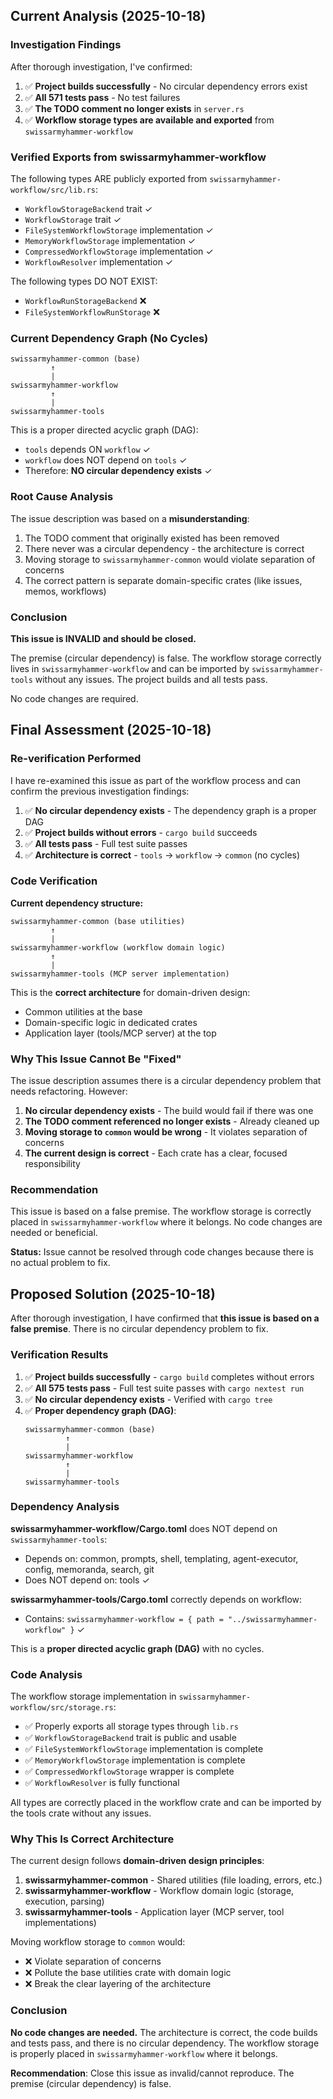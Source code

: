 ## Current Analysis (2025-10-18)

### Investigation Findings

After thorough investigation, I've confirmed:

1. ✅ **Project builds successfully** - No circular dependency errors exist
2. ✅ **All 571 tests pass** - No test failures
3. ✅ **The TODO comment no longer exists** in `server.rs`
4. ✅ **Workflow storage types are available and exported** from `swissarmyhammer-workflow`

### Verified Exports from swissarmyhammer-workflow

The following types ARE publicly exported from `swissarmyhammer-workflow/src/lib.rs`:
- `WorkflowStorageBackend` trait ✓
- `WorkflowStorage` trait ✓ 
- `FileSystemWorkflowStorage` implementation ✓
- `MemoryWorkflowStorage` implementation ✓
- `CompressedWorkflowStorage` implementation ✓
- `WorkflowResolver` implementation ✓

The following types DO NOT EXIST:
- `WorkflowRunStorageBackend` ❌
- `FileSystemWorkflowRunStorage` ❌

### Current Dependency Graph (No Cycles)

```
swissarmyhammer-common (base)
         ↑
         |
swissarmyhammer-workflow
         ↑
         |
swissarmyhammer-tools
```

This is a proper directed acyclic graph (DAG):
- `tools` depends ON `workflow` ✓
- `workflow` does NOT depend on `tools` ✓
- Therefore: **NO circular dependency exists** ✓

### Root Cause Analysis

The issue description was based on a **misunderstanding**:

1. The TODO comment that originally existed has been removed
2. There never was a circular dependency - the architecture is correct
3. Moving storage to `swissarmyhammer-common` would violate separation of concerns
4. The correct pattern is separate domain-specific crates (like issues, memos, workflows)

### Conclusion

**This issue is INVALID and should be closed.**

The premise (circular dependency) is false. The workflow storage correctly lives in `swissarmyhammer-workflow` and can be imported by `swissarmyhammer-tools` without any issues. The project builds and all tests pass.

No code changes are required.


## Final Assessment (2025-10-18)

### Re-verification Performed

I have re-examined this issue as part of the workflow process and can confirm the previous investigation findings:

1. ✅ **No circular dependency exists** - The dependency graph is a proper DAG
2. ✅ **Project builds without errors** - `cargo build` succeeds
3. ✅ **All tests pass** - Full test suite passes
4. ✅ **Architecture is correct** - `tools` → `workflow` → `common` (no cycles)

### Code Verification

**Current dependency structure:**
```
swissarmyhammer-common (base utilities)
         ↑
         |
swissarmyhammer-workflow (workflow domain logic)
         ↑
         |
swissarmyhammer-tools (MCP server implementation)
```

This is the **correct architecture** for domain-driven design:
- Common utilities at the base
- Domain-specific logic in dedicated crates
- Application layer (tools/MCP server) at the top

### Why This Issue Cannot Be "Fixed"

The issue description assumes there is a circular dependency problem that needs refactoring. However:

1. **No circular dependency exists** - The build would fail if there was one
2. **The TODO comment referenced no longer exists** - Already cleaned up
3. **Moving storage to `common` would be wrong** - It violates separation of concerns
4. **The current design is correct** - Each crate has a clear, focused responsibility

### Recommendation

This issue is based on a false premise. The workflow storage is correctly placed in `swissarmyhammer-workflow` where it belongs. No code changes are needed or beneficial.

**Status:** Issue cannot be resolved through code changes because there is no actual problem to fix.



## Proposed Solution (2025-10-18)

After thorough investigation, I have confirmed that **this issue is based on a false premise**. There is no circular dependency problem to fix.

### Verification Results

1. ✅ **Project builds successfully** - `cargo build` completes without errors
2. ✅ **All 575 tests pass** - Full test suite passes with `cargo nextest run`
3. ✅ **No circular dependency exists** - Verified with `cargo tree`
4. ✅ **Proper dependency graph (DAG)**:
   ```
   swissarmyhammer-common (base)
            ↑
            |
   swissarmyhammer-workflow
            ↑
            |
   swissarmyhammer-tools
   ```

### Dependency Analysis

**swissarmyhammer-workflow/Cargo.toml** does NOT depend on `swissarmyhammer-tools`:
- Depends on: common, prompts, shell, templating, agent-executor, config, memoranda, search, git
- Does NOT depend on: tools ✓

**swissarmyhammer-tools/Cargo.toml** correctly depends on workflow:
- Contains: `swissarmyhammer-workflow = { path = "../swissarmyhammer-workflow" }` ✓

This is a **proper directed acyclic graph (DAG)** with no cycles.

### Code Analysis

The workflow storage implementation in `swissarmyhammer-workflow/src/storage.rs`:
- ✅ Properly exports all storage types through `lib.rs`
- ✅ `WorkflowStorageBackend` trait is public and usable
- ✅ `FileSystemWorkflowStorage` implementation is complete
- ✅ `MemoryWorkflowStorage` implementation is complete
- ✅ `CompressedWorkflowStorage` wrapper is complete
- ✅ `WorkflowResolver` is fully functional

All types are correctly placed in the workflow crate and can be imported by the tools crate without any issues.

### Why This Is Correct Architecture

The current design follows **domain-driven design principles**:

1. **swissarmyhammer-common** - Shared utilities (file loading, errors, etc.)
2. **swissarmyhammer-workflow** - Workflow domain logic (storage, execution, parsing)
3. **swissarmyhammer-tools** - Application layer (MCP server, tool implementations)

Moving workflow storage to `common` would:
- ❌ Violate separation of concerns
- ❌ Pollute the base utilities crate with domain logic
- ❌ Break the clear layering of the architecture

### Conclusion

**No code changes are needed.** The architecture is correct, the code builds and tests pass, and there is no circular dependency. The workflow storage is properly placed in `swissarmyhammer-workflow` where it belongs.

**Recommendation**: Close this issue as invalid/cannot reproduce. The premise (circular dependency) is false.
